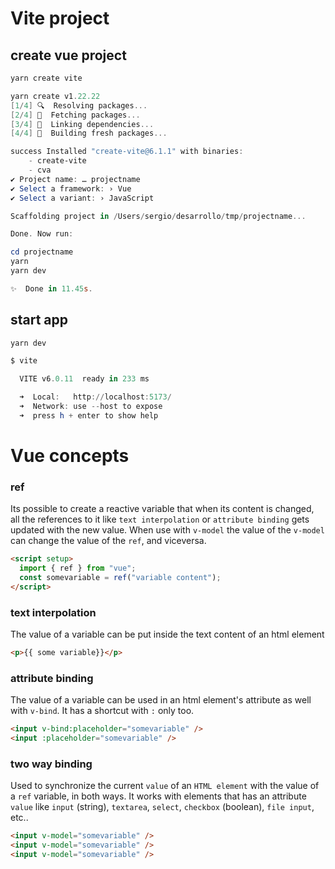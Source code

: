 # Vite project

## create vue project

```powershell
yarn create vite
```

```powershell
yarn create v1.22.22
[1/4] 🔍  Resolving packages...
[2/4] 🚚  Fetching packages...
[3/4] 🔗  Linking dependencies...
[4/4] 🔨  Building fresh packages...

success Installed "create-vite@6.1.1" with binaries:
    - create-vite
    - cva
✔ Project name: … projectname
✔ Select a framework: › Vue
✔ Select a variant: › JavaScript

Scaffolding project in /Users/sergio/desarrollo/tmp/projectname...

Done. Now run:

cd projectname
yarn
yarn dev

✨  Done in 11.45s.
```

## start app

```powershell
yarn dev
```

```powershell
$ vite

  VITE v6.0.11  ready in 233 ms

  ➜  Local:   http://localhost:5173/
  ➜  Network: use --host to expose
  ➜  press h + enter to show help
```

# Vue concepts

### ref

Its possible to create a reactive variable that when its content is changed, all the references to it like `text interpolation` or `attribute binding` gets updated with the new value.
When use with `v-model` the value of the `v-model` can change the value of the `ref`, and viceversa.

```html
<script setup>
  import { ref } from "vue";
  const somevariable = ref("variable content");
</script>
```

### text interpolation

The value of a variable can be put inside the text content of an html element

```html
<p>{{ some variable}}</p>
```

### attribute binding

The value of a variable can be used in an html element's attribute as well with `v-bind`. It has a shortcut with `:` only too.

```html
<input v-bind:placeholder="somevariable" />
<input :placeholder="somevariable" />
```

### two way binding

Used to synchronize the current `value` of an `HTML element` with the value of a `ref` variable, in both ways.
It works with elements that has an attribute `value` like `input` (string), `textarea`, `select`, `checkbox` (boolean), `file input`, etc..

```html
<input v-model="somevariable" />
<input v-model="somevariable" />
<input v-model="somevariable" />
```
